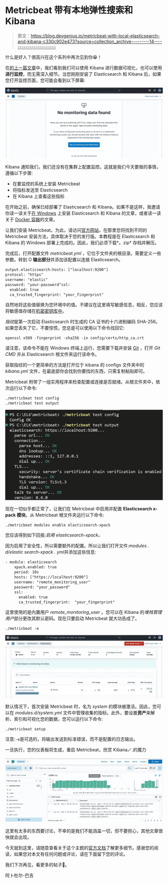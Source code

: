 # Metricbeat 带有本地弹性搜索和 Kibana

> 原文：<https://blog.devgenius.io/metricbeat-with-local-elasticsearch-and-kibana-c330c902e473?source=collection_archive---------14----------------------->

什么是好人？很高兴在这个系列中再次见到你😁！

在[的上一篇文章](https://medium.com/@mhdabdel151/discovering-kibana-685bc6cefc1)中，我们看到我们可以使用 Kibana 进行数据可视化，也可以使用**进行监控**，而无需深入细节。当您刚刚安装了 Elasticsearch 和 Kibana 后，如果您打开监控页面，您可能会看到以下屏幕:

![](img/d3a3dff4c577e317a4c4ae493f5e8c31.png)

Kibana 通知我们，我们还没有在集群上配置监控。这就是我们今天要做的事情，遵循以下步骤:

*   在要监控的系统上安装 Metricbeat
*   将指标发送至 Elasticsearch
*   在 Kibana 上查看这些指标

在开始之前，确保已经部署了 Elasticsearch 和 Kibana。如果不是这样，我邀请你读一读关于[在 Windows](https://medium.com/@mhdabdel151/elasticsearch-and-kibana-on-windows-lets-get-started-ff005f1fe2fc) 上安装 Elasticsearch 和 Kibana 的文章，或者读一读关于 [Docker 容器](https://medium.com/@mhdabdel151/run-elasticsearch-and-kibana-as-docker-containers-c5f5f5460afd)的文章。

让我们安装 Metricbeat。为此，请访问[官方网站](https://www.elastic.co/fr/downloads/beats/metricbeat)，在那里您将找到不同的 Metricbeat 安装方法，具体取决于您的发行版。本教程是在 Elasticsearch 和 Kibana 的 Windows 部署上完成的。因此，我们必须下载*。zip* 存档并解压。

完成后，打开配置文件 *metricbeat.yml* ，它位于文件夹的根目录。需要定义一些参数。转到 O **输出部分**并添加该配置以连接 Elasticsearch。

```
output.elasticsearch:hosts: ["localhost:9200"]
protocol: "https"
username: "elastic"
password: "your-password"ssl:
  enabled: true
  ca_trusted_fingerprint: "your_fingerprint"
```

自然地将这些值替换为您环境中的值。不建议在这里填写敏感信息，相反，您应该将敏感值存储在[机密密钥库中](https://www.elastic.co/guide/en/beats/metricbeat/8.4/keystore.html)。

*指纹*是第一次启动 Elasticsearch 时生成的 CA 证书的十六进制编码 SHA-256。如果您丢失了它，不要惊慌，您总是可以使用以下命令找回它:

```
openssl x509 -fingerprint -sha256 -in config/certs/http_ca.crt
```

请注意，该命令不能在 Windows 终端上运行，您需要下载并安装 [Git](https://git-scm.com/download/win) ，打开 *Git CMD* 并从 Elasticsearch 根文件夹运行该命令。

获取指纹的一个更简单的方法是打开位于 kibana 的 configs 文件夹中的 *kibana.yml* 文件，在最底部你会找到你要找的东西，只需复制粘贴即可。

Metricbeat 附带了一组实用程序来检查配置或连接是否就绪。从根文件夹中，依次运行以下命令:

```
./metricbeat test config
./metricbeat test output
```

![](img/82fedb3d8459b67bef0d2162783a7b4d.png)

现在一切似乎都正常了，让我们在 Metricbeat 中启用并配置 **Elasticsearch x-pack 模块**。从 Metricbeat 根文件夹运行以下命令:

```
./metricbeat modules enable elasticsearch-xpack
```

您应该得到如下回报:*启用 elasticsearch-xpack。*

因为启用了安全性，所以需要额外的配置。所以让我们打开文件:*modules . d/elastic search-xpack . yml*并添加这些信息:

```
- module: elasticsearch
    xpack.enabled: true
    period: 10s
    hosts: ["https://localhost:9200"]
    username: "remote_monitoring_user"
    password: "your_password"
    ssl:
      enabled: true
      ca_trusted_fingerprint:  "your_fingerprint"
```

这里使用的是内置用户 *remote_monitoring_user* 。您可以在 Kibana 的*堆栈管理用户*部分更改其默认密码。现在只要启动 Metricbeat 就大功告成了。

```
./metricbeat -e
```

![](img/2d54a2adeef14b450902bc0bfabd72b7.png)

默认情况下，首次安装 Metricbeat 时，名为 *system* 的模块被激活。因此，您可以在 *modules.d/system.yml* 文件中管理收集的指标。此外，要设置**资产**来解析、索引和可视化您的数据，您可以运行以下命令:

```
./metricbeat setup
```

注意:`-e`是可选的，将输出发送到标准错误，而不是配置的日志输出。

一旦执行，您的仪表板将生成，重启 Metricbeat，欣赏 Kibana🪄.的魔力

![](img/8e1e044c1b93e9b1e3e0f50708baa9b0.png)

这里有太多的东西要讨论，不幸的是我们不能涵盖一切，但不要担心，其他文章很快就会出现。

今天就到这里，请随意查看关于这个主题的[官方文档](https://www.elastic.co/guide/en/beats/metricbeat/8.4/metricbeat-installation-configuration.html#metricbeat-installation-configuration)了解更多细节。感谢您的阅读，如果您对本文有任何问题或评论，请在下面留下您的评论。

我们下次再见，看更多的帖子🚀。

阿卜杜尔-巴吉